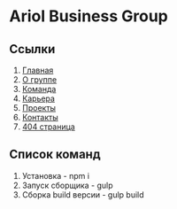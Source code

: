 # Ariol Business Group

## Ссылки

1. [Главная](https://oaktre.github.io/ariol/app/)
2. [О группе](https://oaktre.github.io/ariol/app/about-group.html)
3. [Команда](https://oaktre.github.io/ariol/app/team.html)
4. [Карьера](https://oaktre.github.io/ariol/app/career.html)
5. [Проекты](https://oaktre.github.io/ariol/app/projects.html)
6. [Контакты](https://oaktre.github.io/ariol/app/contacts.html)
7. [404 страница](https://oaktre.github.io/ariol/app/404.html)




## Список команд

1. Установка - npm i
2. Запуск сборщика - gulp
3. Сборка build версии - gulp build
